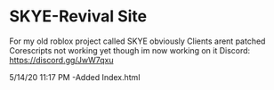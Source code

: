 # SKYE-Revival Site
For my old roblox project called SKYE obviously
Clients arent patched
Corescripts not working yet though im now working on it
Discord: https://discord.gg/JwW7qxu

5/14/20 11:17 PM
-Added Index.html
